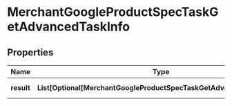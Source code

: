 # MerchantGoogleProductSpecTaskGetAdvancedTaskInfo


## Properties

| Name | Type | Description | Notes |
|------------ | ------------- | ------------- | -------------|
**result** | **List[Optional[MerchantGoogleProductSpecTaskGetAdvancedResultInfo]]** | array of results |[optional]|